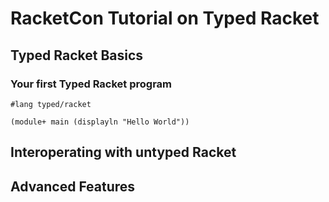 # RacketCon Tutorial on Typed Racket

## Typed Racket Basics

### Your first Typed Racket program

```racket
#lang typed/racket

(module+ main (displayln "Hello World"))
```

## Interoperating with untyped Racket

## Advanced Features
